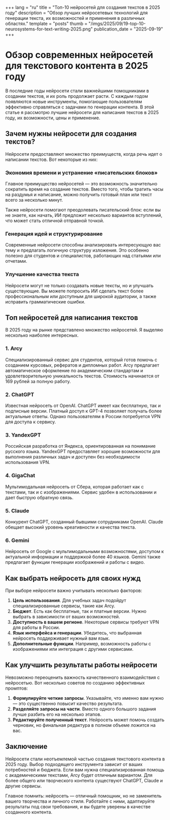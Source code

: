 +++
lang = "ru"
title = "Топ-10 нейросетей для создания текстов в 2025 году"
description = "Обзор лучших нейросетевых технологий для генерации текста, их возможностей и применения в различных областях."
template = "posts"
thumb = "/imgs/2025/09/19-top-10-neurosystems-for-text-writing-2025.png"
publication_date = "2025-09-19"
+++

# Обзор современных нейросетей для текстового контента в 2025 году

В последние годы нейросети стали важнейшими помощниками в создании текстов, и их роль продолжает расти. С каждым годом появляются новые инструменты, помогающие пользователям эффективно справляться с задачами по генерации контента. В этой статье я рассмотрю лучшие нейросети для написания текстов в 2025 году, их возможности, цены и применение.

## Зачем нужны нейросети для создания текстов?

Нейросети предоставляют множество преимуществ, когда речь идет о написании текстов. Вот некоторые из них:

### Экономия времени и устранение «писательских блоков»

Главное преимущество нейросетей — это возможность значительно сократить время на создание текстов. Вместо того, чтобы тратить часы на раздумья и написание, можно получить готовый план или текст всего за несколько минут.

Также нейросети помогают преодолевать писательский блок: если вы не знаете, как начать, ИИ предложит несколько вариантов вступлений, что может стать отличной отправной точкой.

### Генерация идей и структурирование

Современные нейросети способны анализировать интересующую вас тему и предлагать логичную структуру изложения. Это особенно полезно для студентов и специалистов, работающих над статьями или отчетами.

### Улучшение качества текста

Нейросети могут не только создавать новые тексты, но и улучшать существующие. Вы можете попросить ИИ сделать текст более профессиональным или доступным для широкой аудитории, а также исправить грамматические ошибки.

## Топ нейросетей для написания текстов

В 2025 году на рынке представлено множество нейросетей. Я выделяю несколько наиболее интересных.

### 1. Arcy

Специализированный сервис для студентов, который готов помочь с созданием курсовых, рефератов и дипломных работ. Arcy предлагает автоматическое оформление по академическим стандартам и удовлетворительную уникальность текстов. Стоимость начинается от 169 рублей за полную работу.

### 2. ChatGPT

Известная нейросеть от OpenAI. ChatGPT имеет как бесплатную, так и подписные версии. Платный доступ к GPT-4 позволяет получать более актуальные ответы. Однако пользователям в России потребуется VPN для доступа к сервису.

### 3. YandexGPT

Российская разработка от Яндекса, ориентированная на понимание русского языка. YandexGPT предоставляет хорошие возможности для выполнения различных задач и доступен без необходимости использования VPN.

### 4. GigaChat

Мультимодальная нейросеть от Сбера, которая работает как с текстами, так и с изображениями. Сервис удобен в использовании и дает быструю обратную связь.

### 5. Claude

Конкурент ChatGPT, созданный бывшими сотрудниками OpenAI. Claude обещает высокий уровень креативности и качества текста.

### 6. Gemini

Нейросеть от Google с мультимодальными возможностями, доступом к актуальной информации и поддержкой более 40 языков. Gemini также предлагает функции генерации изображений и работы с видео.

## Как выбрать нейросеть для своих нужд

При выборе нейросети важно учитывать несколько факторов:

1. **Цель использования**. Для учебных задач подойдут специализированные сервисы, такие как Arcy.
2. **Бюджет**. Есть как бесплатные, так и платные версии. Нужно выбрать в зависимости от ваших возможностей.
3. **Доступность в вашем регионе**. Некоторые сервисы требуют VPN для работы в России.
4. **Язык интерфейса и генерации**. Убедитесь, что выбранная нейросеть поддерживает нужный вам язык.
5. **Дополнительные функции**. Например, возможность работы с изображениями или интеграция с другими сервисами.

## Как улучшить результаты работы нейросети

Невозможно переоценить важность качественного взаимодействия с нейросетью. Вот несколько советов по созданию эффективных промптов:

1. **Формулируйте четкие запросы**. Указывайте, что именно вам нужно — это существенно повысит качество результата.
2. **Разделяйте запросы на части**. Вместо одного большого задания лучше разбить его на несколько этапов.
3. **Редактируйте полученный текст**. Нейросеть может помочь создать черновик, но финальная редактура в полном объеме ложится на вас.

## Заключение

Нейросети стали неотъемлемой частью создания текстового контента в 2025 году. Выбор подходящего инструмента зависит от ваших потребностей и бюджета. Если вам нужна специализированная помощь с академическими текстами, Arcy будет отличным вариантом. Для более общего или творческого контента существуют ChatGPT, Claude и другие сервисы.

Главное помнить: нейросеть — отличный помощник, но не заменитель вашего творчества и личного стиля. Работайте с ними, адаптируйте результаты под свои требования, и вы будете уверены в качестве созданного контента.